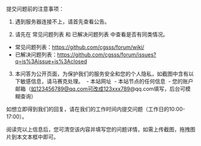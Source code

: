 提交问题前的注意事项：

1. 遇到服务器连接不上，请首先查看公告。

2. 请先在 常见问题列表 和 已解决问题列表 中查看是否有同类情况。
  - 常见问题列表：https://github.com/cgsss/forum/wiki/
  - 已解决问题列表：https://github.com/cgsss/forum/issues?q=is%3Aissue+is%3Aclosed
  
3. 本问答为公开页面，为保护我们的服务安全和您的个人隐私，如截图中含有以下敏感信息，请马赛克处理。
  - 本站网址
  - 本站节点的任何信息
  - 您的账户邮箱（如123456789@qq.com可改成123xxx789@qq.com填写，后台可模糊查询）

如想立即得到我们的回复，请在我们的工作时间内提交问题（工作日的10:00-17:00）。

阅读完以上信息后，您可清空该内容并填写您的问题详情，如需上传截图，拖拽图片到本文本框中即可。
